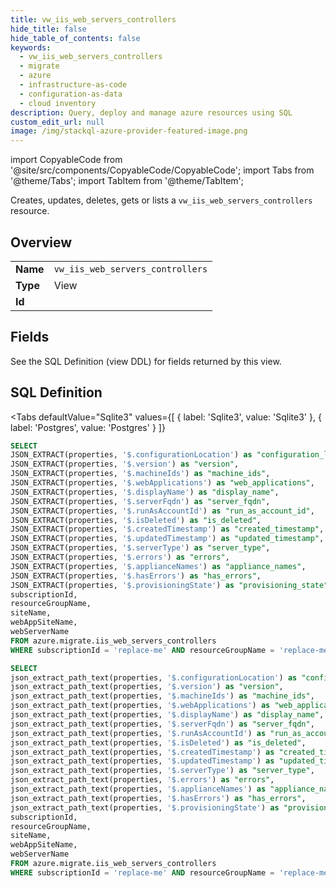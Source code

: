 ```yaml
--- 
title: vw_iis_web_servers_controllers
hide_title: false
hide_table_of_contents: false
keywords:
  - vw_iis_web_servers_controllers
  - migrate
  - azure
  - infrastructure-as-code
  - configuration-as-data
  - cloud inventory
description: Query, deploy and manage azure resources using SQL
custom_edit_url: null
image: /img/stackql-azure-provider-featured-image.png
---
```


import CopyableCode from '@site/src/components/CopyableCode/CopyableCode';
import Tabs from '@theme/Tabs';
import TabItem from '@theme/TabItem';

Creates, updates, deletes, gets or lists a <code>vw_iis_web_servers_controllers</code> resource.

## Overview
<table><tbody>
<tr><td><b>Name</b></td><td><code>vw_iis_web_servers_controllers</code></td></tr>
<tr><td><b>Type</b></td><td>View</td></tr>
<tr><td><b>Id</b></td><td><CopyableCode code="azure.migrate.vw_iis_web_servers_controllers" /></td></tr>
</tbody></table>

## Fields

See the SQL Definition (view DDL) for fields returned by this view.

## SQL Definition

<Tabs
defaultValue="Sqlite3"
values={[
{ label: 'Sqlite3', value: 'Sqlite3' },
{ label: 'Postgres', value: 'Postgres' }
]}
>
<TabItem value="Sqlite3">

```sql
SELECT
JSON_EXTRACT(properties, '$.configurationLocation') as "configuration_location",
JSON_EXTRACT(properties, '$.version') as "version",
JSON_EXTRACT(properties, '$.machineIds') as "machine_ids",
JSON_EXTRACT(properties, '$.webApplications') as "web_applications",
JSON_EXTRACT(properties, '$.displayName') as "display_name",
JSON_EXTRACT(properties, '$.serverFqdn') as "server_fqdn",
JSON_EXTRACT(properties, '$.runAsAccountId') as "run_as_account_id",
JSON_EXTRACT(properties, '$.isDeleted') as "is_deleted",
JSON_EXTRACT(properties, '$.createdTimestamp') as "created_timestamp",
JSON_EXTRACT(properties, '$.updatedTimestamp') as "updated_timestamp",
JSON_EXTRACT(properties, '$.serverType') as "server_type",
JSON_EXTRACT(properties, '$.errors') as "errors",
JSON_EXTRACT(properties, '$.applianceNames') as "appliance_names",
JSON_EXTRACT(properties, '$.hasErrors') as "has_errors",
JSON_EXTRACT(properties, '$.provisioningState') as "provisioning_state",
subscriptionId,
resourceGroupName,
siteName,
webAppSiteName,
webServerName
FROM azure.migrate.iis_web_servers_controllers
WHERE subscriptionId = 'replace-me' AND resourceGroupName = 'replace-me' AND siteName = 'replace-me' AND webAppSiteName = 'replace-me';
```

</TabItem>
<TabItem value="Postgres">

```sql
SELECT
json_extract_path_text(properties, '$.configurationLocation') as "configuration_location",
json_extract_path_text(properties, '$.version') as "version",
json_extract_path_text(properties, '$.machineIds') as "machine_ids",
json_extract_path_text(properties, '$.webApplications') as "web_applications",
json_extract_path_text(properties, '$.displayName') as "display_name",
json_extract_path_text(properties, '$.serverFqdn') as "server_fqdn",
json_extract_path_text(properties, '$.runAsAccountId') as "run_as_account_id",
json_extract_path_text(properties, '$.isDeleted') as "is_deleted",
json_extract_path_text(properties, '$.createdTimestamp') as "created_timestamp",
json_extract_path_text(properties, '$.updatedTimestamp') as "updated_timestamp",
json_extract_path_text(properties, '$.serverType') as "server_type",
json_extract_path_text(properties, '$.errors') as "errors",
json_extract_path_text(properties, '$.applianceNames') as "appliance_names",
json_extract_path_text(properties, '$.hasErrors') as "has_errors",
json_extract_path_text(properties, '$.provisioningState') as "provisioning_state",
subscriptionId,
resourceGroupName,
siteName,
webAppSiteName,
webServerName
FROM azure.migrate.iis_web_servers_controllers
WHERE subscriptionId = 'replace-me' AND resourceGroupName = 'replace-me' AND siteName = 'replace-me' AND webAppSiteName = 'replace-me';
```

</TabItem>
</Tabs>
